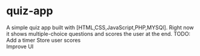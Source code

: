 # quiz-app
A simple quiz app built with [HTML,CSS,JavaScript,PHP,MYSQl]. Right now it shows multiple-choice questions and scores the user at the end. 
 TODO:
 Add a timer 
 Store user scores  
Improve UI

